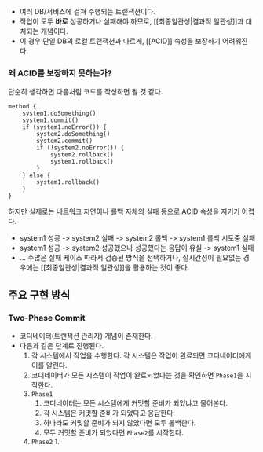 - 여러 DB/서비스에 걸쳐 수행되는 트랜잭션이다.
- 작업이 모두 **바로** 성공하거나 실패해야 하므로, [[최종일관성|결과적 일관성]]과 대치되는 개념이다.
- 이 경우 단일 DB의 로컬 트랜잭션과 다르게, [[ACID]] 속성을 보장하기 어려워진다.
### 왜 ACID를 보장하지 못하는가?
단순히 생각하면 다음처럼 코드를 작성하면 될 것 같다.
```text
method {
	system1.doSomething()
	system1.commit()
	if (system1.noError()) {
		system2.doSomething()
		system2.commit()
		if (!system2.noError()) {
			system2.rollback()
			system1.rollback()
		}
	} else {
		system1.rollback()
	}
}
```
하지만 실제로는 네트워크 지연이나 롤백 자체의 실패 등으로 ACID 속성을 지키기 어렵다.
- system1 성공 -> system2 실패 -> system2 롤백 -> system1 롤백 시도중 실패
- system1 성공 -> system2 성공했으나 성공했다는 응답이 유실 -> system1 실패
- ... 수많은 실패 케이스
따라서 검증된 방식을 선택하거나, 실시간성이 필요없는 경우에는 [[최종일관성|결과적 일관성]]을 활용하는 것이 좋다.
## 주요 구현 방식
### Two-Phase Commit
- 코디네이터(트랜잭션 관리자) 개념이 존재한다.
- 다음과 같은 단계로 진행된다.
	1. 각 시스템에서 작업을 수행한다. 각 시스템은 작업이 완료되면 코디네이터에게 이를 알린다.
	2. 코디네이터가 모든 시스템이 작업이 완료되었다는 것을 확인하면 `Phase1`을 시작한다.
	3. `Phase1`
		1. 코디네이터는 모든 시스템에게 커밋할 준비가 되었냐고 물어본다.
		2. 각 시스템은 커밋할 준비가 되었다고 응답한다.
		3. 하나라도 커밋할 준비가 되지 않았다면 모두 롤백한다.
		4. 모두 커밋할 준비가 되었다면 `Phase2`를 시작한다.
	4. `Phase2`
		1. 